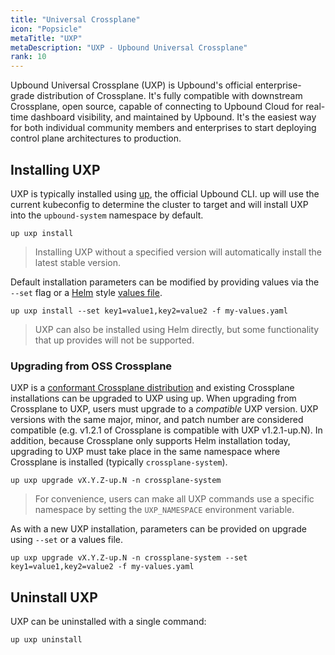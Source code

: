 ```yaml
---
title: "Universal Crossplane"
icon: "Popsicle"
metaTitle: "UXP"
metaDescription: "UXP - Upbound Universal Crossplane"
rank: 10
---
```


Upbound Universal Crossplane (UXP) is Upbound's official enterprise-grade
distribution of Crossplane. It's fully compatible with downstream Crossplane,
open source, capable of connecting to Upbound Cloud for real-time dashboard
visibility, and maintained by Upbound. It's the easiest way for both individual
community members and enterprises to start deploying control plane architectures
to production.

## Installing UXP

UXP is typically installed using [up], the official Upbound CLI. up will use the
current kubeconfig to determine the cluster to target and will install UXP into
the `upbound-system` namespace by default.

```console
up uxp install
```

> Installing UXP without a specified version will automatically install the
> latest stable version.

Default installation parameters can be modified by providing values via the
`--set` flag or a [Helm] style [values file].

```console
up uxp install --set key1=value1,key2=value2 -f my-values.yaml
```

> UXP can also be installed using Helm directly, but some functionality that up
> provides will not be supported.

### Upgrading from OSS Crossplane

UXP is a [conformant Crossplane distribution] and existing Crossplane
installations can be upgraded to UXP using up. When upgrading from Crossplane to
UXP, users must upgrade to a _compatible_ UXP version. UXP versions with the
same major, minor, and patch number are considered compatible (e.g. v1.2.1 of
Crossplane is compatible with UXP v1.2.1-up.N). In addition, because Crossplane
only supports Helm installation today, upgrading to UXP must take place in the
same namespace where Crossplane is installed (typically `crossplane-system`).

```console
up uxp upgrade vX.Y.Z-up.N -n crossplane-system
```

> For convenience, users can make all UXP commands use a specific namespace by
> setting the `UXP_NAMESPACE` environment variable.

As with a new UXP installation, parameters can be provided on upgrade using
`--set` or a values file.

```console
up uxp upgrade vX.Y.Z-up.N -n crossplane-system --set key1=value1,key2=value2 -f my-values.yaml
```

## Uninstall UXP

UXP can be uninstalled with a single command:

```console
up uxp uninstall
```

<!-- Named Links -->
[up]: ../cli
[Helm]: https://helm.sh/docs/chart_template_guide/values_files/
[values file]: https://github.com/upbound/universal-crossplane/blob/main/cluster/charts/universal-crossplane/values.yaml.tmpl
[conformant Crossplane distribution]: https://github.com/cncf/crossplane-conformance
